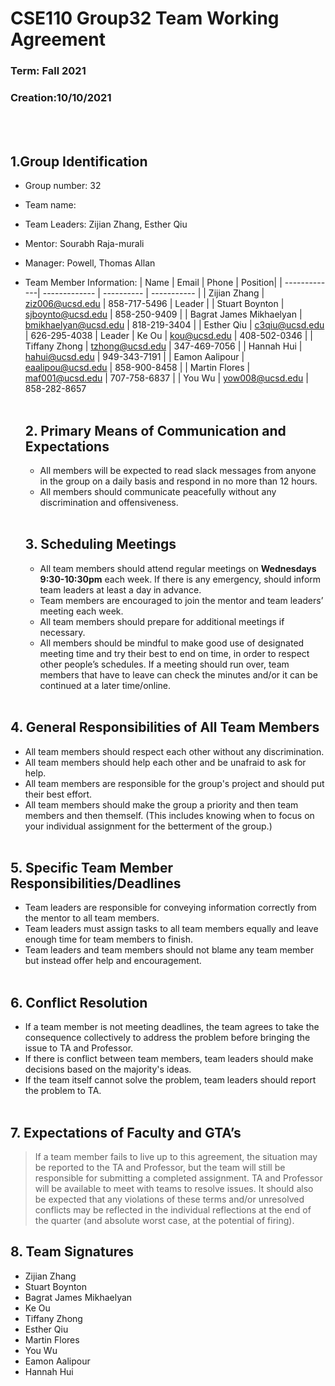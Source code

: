 # CSE110 Group32 Team Working Agreement
### Term: Fall 2021
### Creation:10/10/2021
<br></br>

## **1.Group Identification**
- Group number: 32
- Team name:
- Team Leaders: Zijian Zhang, Esther Qiu
- Mentor:  Sourabh Raja-murali
- Manager: Powell, Thomas Allan
- Team Member Information:
  | Name | Email | Phone | Position|
  | -------------| ------------- | ---------- | ----------- |
  | Zijian Zhang | ziz006@ucsd.edu | 858-717-5496 | Leader |
  | Stuart Boynton | sjboynto@ucsd.edu | 858-250-9409 |
  | Bagrat James Mikhaelyan | bmikhaelyan@ucsd.edu | 818-219-3404 |
  | Esther Qiu | c3qiu@ucsd.edu | 626-295-4038 | Leader
  | Ke Ou | kou@ucsd.edu | 408-502-0346 | 
  | Tiffany Zhong | tzhong@ucsd.edu | 347-469-7056 |
  | Hannah Hui | hahui@ucsd.edu | 949-343-7191 |
  | Eamon Aalipour | eaalipou@ucsd.edu | 858-900-8458 |
  | Martin Flores | maf001@ucsd.edu | 707-758-6837 |
  | You Wu | yow008@ucsd.edu | 858-282-8657
<br></br>

  ## **2. Primary Means of Communication and Expectations**
  - All members will be expected to read slack messages from anyone in the group on a daily basis and respond in no more than 12 hours.
  - All members should communicate peacefully without any discrimination and offensiveness.
<br></br>

  ## **3. Scheduling Meetings**
  - All team members should attend regular meetings on **Wednesdays 9:30-10:30pm** each week. If there is any emergency, should inform team leaders at least a day in advance.
  - Team members are encouraged to join the mentor and team leaders’ meeting each week.
  - All team members should prepare for additional meetings if necessary.
  - All members should be mindful to make good use of designated meeting time and try their best to end on time, in order to respect other people’s schedules. If a meeting should run over, team members that have to leave can check the minutes and/or it can be continued at a later time/online.
<br></br>

## **4. General Responsibilities of All Team Members**
- All team members should respect each other without any discrimination.
- All team members should help each other and be unafraid to ask for help.
- All team members are responsible for the group's project and should put their best effort.
- All team members should make the group a priority and then team members and then themself. (This includes knowing when to focus on your individual assignment for the betterment of the group.)
<br></br>

## **5. Specific Team Member Responsibilities/Deadlines**
- Team leaders are responsible for conveying information correctly from the mentor to all team members.
- Team leaders must assign tasks to all team members equally and leave enough time for team members to finish.
- Team leaders and team members should not blame any team member but instead offer help and encouragement.
<br></br>

## **6. Conflict Resolution**
- If a team member is not meeting deadlines, the team agrees to take the consequence collectively to address the problem before bringing the issue to TA and Professor.
- If there is conflict between team members, team leaders should make decisions based on the majority's ideas.
- If the team itself cannot solve the problem, team leaders should report the problem to TA.
<br></br>

## **7. Expectations of Faculty and GTA’s**
> If a team member fails to live up to this agreement, the situation may be reported to the TA and Professor, but the team will still be responsible for submitting a completed assignment. TA and Professor will be available to meet with teams to resolve issues. It should also be expected that any violations of these terms and/or unresolved conflicts may be reflected in the individual reflections at the end of the quarter (and absolute worst case, at the potential of firing).

## **8. Team Signatures**
- Zijian Zhang
- Stuart Boynton
- Bagrat James Mikhaelyan
- Ke Ou
- Tiffany Zhong	
- Esther Qiu
- Martin Flores
- You Wu
- Eamon Aalipour
- Hannah Hui








